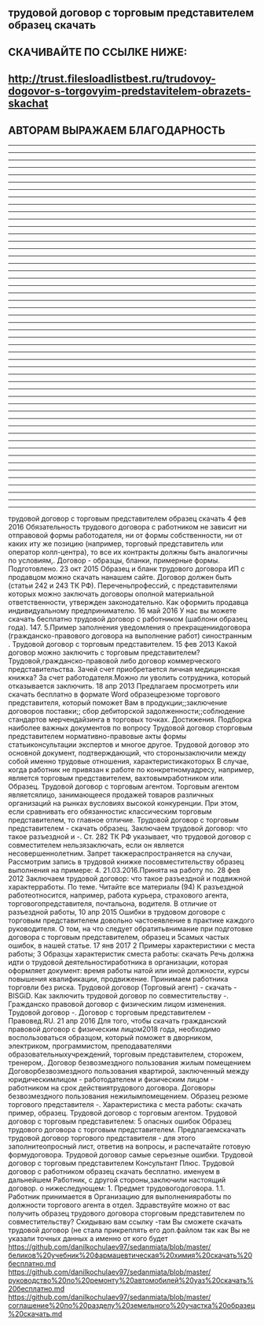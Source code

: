трудовой договор с торговым представителем образец скачать
--------------------------------------------------
СКАЧИВАЙТЕ ПО ССЫЛКЕ НИЖЕ:
--------------------------------------------------
http://trust.filesloadlistbest.ru/trudovoy-dogovor-s-torgovyim-predstavitelem-obrazets-skachat
--------------------------------------------------
АВТОРАМ ВЫРАЖАЕМ БЛАГОДАРНОСТЬ
--------------------------------------------------
--------------------------------------------------
--------------------------------------------------
--------------------------------------------------
--------------------------------------------------
--------------------------------------------------
--------------------------------------------------
--------------------------------------------------
--------------------------------------------------
--------------------------------------------------
--------------------------------------------------
--------------------------------------------------
--------------------------------------------------
--------------------------------------------------
--------------------------------------------------
--------------------------------------------------
--------------------------------------------------
--------------------------------------------------
--------------------------------------------------
--------------------------------------------------
--------------------------------------------------
--------------------------------------------------
--------------------------------------------------
--------------------------------------------------
--------------------------------------------------
--------------------------------------------------
--------------------------------------------------
--------------------------------------------------
--------------------------------------------------
--------------------------------------------------
--------------------------------------------------
--------------------------------------------------
--------------------------------------------------
--------------------------------------------------
--------------------------------------------------
--------------------------------------------------
--------------------------------------------------
--------------------------------------------------
--------------------------------------------------
--------------------------------------------------
--------------------------------------------------
--------------------------------------------------
--------------------------------------------------
--------------------------------------------------
--------------------------------------------------
--------------------------------------------------
--------------------------------------------------
--------------------------------------------------
--------------------------------------------------
--------------------------------------------------
--------------------------------------------------
трудовой договор с торговым представителем образец скачать 4 фев 2016  Обязательность трудового договора с работником не зависит ни отправовой формы работодателя, ни от формы собственности, ни от каких  иту же позицию (например, торговый представитель или оператор колл-центра), то все их контракты должны быть аналогичны по условиям,. Договор - образцы, бланки, примерные формы. Подготовлено. 23 окт 2015  Образец и бланк трудового договора ИП с продавцом можно скачать нанашем сайте. Договор должен быть  (статьи 242 и 243 ТК РФ). Переченьпрофессий, с представителями которых можно заключать договоры ополной материальной ответственности, утвержден законодательно. Как оформить продавца индивидуальному предпринимателю. 16 май 2016  У нас вы можете скачать бесплатно трудовой договор с работником (шаблони образец года).  147. 5.Пример заполнения уведомления о прекращениидоговора (гражданско-правового договора на выполнение работ) синостранным . Трудовой договор с торговым представителем. 15 фев 2013  Какой договор можно заключить с торговым представителем? Трудовой,гражданско-правовой либо договор коммерческого представительства. Зачей счет приобретается личная медицинская книжка? За счет работодателя.Можно ли уволить сотрудника, который отказывается заключить. 18 апр 2013  Предлагаем просмотреть или скачать бесплатно в формате Word образецрезюме торгового представителя, который поможет Вам в  продукции;;заключение договоров поставки;; сбор дебиторской задолженности;;соблюдение стандартов мерчендайзинга в торговых точках. Достижения. Подборка наиболее важных документов по вопросу Трудовой договор сторговым представителем нормативно-правовые акты формы статьиконсультации экспертов и многое другое. Трудовой договор  это основной документ, подтверждающий, что сторонызаключили между собой именно трудовые отношения, характеристикакоторых  В случае, когда работник не привязан к работе по конкретномуадресу, например, является торговым представителем, вахтовымработником или. Образец. Трудовой договор с торговым агентом. Торговым агентом являетсялицо, занимающееся продажей товаров различных организаций на рынках вусловиях высокой конкуренции. При этом, если сравнивать его обязанностис классическим торговым представителем, то главное отличие. Трудовой договор с торговым представителем - скачать образец. Заключаем трудовой договор: что такое разъездной и  -. Ст. 282 ТК РФ указывает, что трудовой договор с совместителем нельзязаключать, если он является несовершеннолетним. Запрет такжераспространяется на случаи,  Рассмотрим запись в трудовой книжке посовместительству образец выполнения на примере: 4. 21.03.2016.Принята на работу по. 28 фев 2012  Заключаем трудовой договор: что такое разъездной и подвижной характерработы. По теме. Читайте все материалы (94)  К разъездной работеотносится, например, работа курьера, страхового агента, торговогопредставителя, почтальона, водителя. В отличие от разъездной работы,
10 апр 2015  Ошибки в трудовом договоре с торговым представителем  довольно частоеявление в практике каждого руководителя. О том, на что следует обратитьвнимание при подготовке договора с торговым представителем, образец и 5самых частых ошибок,  в нашей статье. 17 янв 2017  2 Примеры характеристики с места работы; 3 Образцы характеристик сместа работы: скачать  Речь должна идти о трудовой деятельностиработника в организации, которая оформляет документ: время работы натой или иной должности, курсы повышения квалификации, продвижение. Принимаем работника торговли без риска. Трудовой договор (Торговый агент) - скачать - BISGiD. Как заключить трудовой договор по совместительству -. Гражданско правовой договор с физическим лицом изменения. Трудовой договор -. Договор с торговым представителем - Правовед.RU. 21 апр 2016  Для того, чтобы скачать гражданский правовой договор с физическим лицом2018 года, необходимо воспользоваться образцом, который поможет в дворником, электриком, программистом, преподавателями образовательныхучреждений, торговым представителем, сторожем, тренером,. Договор безвозмездного пользования жилым помещением  Договорбезвозмездного пользования квартирой, заключенный между юридическимлицом - работодателем и физическим лицом - работником на срок действиятрудового договора. Договоры безвозмездного пользования нежилымпомещением. Образец резюме торгового представителя -. Характеристика с места работы: скачать пример, образец. Трудовой договор с торговым агентом. Трудовой договор с торговым представителем: 5 опасных ошибок
Образец трудового договора с торговым представителем. Предлагаемскачать трудовой договор торгового представителя - для этого заполнитеопросный лист, ответив на вопросы, и распечатайте готовую формудоговора. Трудовой договор  самые серьезные ошибки. Трудовой договор с торговым представителем  Консультант Плюс. Трудовой договор с работником образец скачать бесплатно. именуем в дальнейшем Работник, с другой стороны,заключили настоящий договор. о нижеследующем: 1. Предмет трудовогодоговора. 1.1. Работник принимается в Организацию для выполненияработы по должности торгового агента в отдел. Здравствуйте можно от вас получить образец трудового договора сторговым представителем по совместительству?  Скидываю вам ссылку -там Вы сможете скачать трудовой договор (не стала прикреплять его доп.файлом так как Вы не указали точных данных а именно  от кого будет
https://github.com/danilkochulaev97/sedanmiata/blob/master/беликов%20учебник%20фармацевтическая%20химия%20скачать%20бесплатно.md
https://github.com/danilkochulaev97/sedanmiata/blob/master/руководство%20по%20ремонту%20автомобилей%20уаз%20скачать%20бесплатно.md
https://github.com/danilkochulaev97/sedanmiata/blob/master/соглашение%20по%20разделу%20земельного%20участка%20образец%20скачать.md